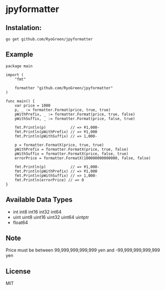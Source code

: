 # jpyformatter

## Instalation:

```
go get github.com/RyoGreen/jpyformatter
```

## Example

```
package main

import (
	"fmt"

	formatter "github.com/RyoGreen/jpyformatter"
)

func main() {
	var price = 1000
	p, _ := formatter.Format(price, true, true)
	pWithPrefix, _ := formatter.Format(price, true, false)
	pWithSuffix, _ := formatter.Format(price, false, true)

	fmt.Println(p)           // => ¥1,000-
	fmt.Println(pWithPrefix) // => ¥1,000
	fmt.Println(pWithSuffix) // => 1,000-

	p = formatter.FormatX(price, true, true)
	pWithPrefix = formatter.FormatX(price, true, false)
	pWithSuffix = formatter.FormatX(price, false, true)
	errorPrice = formatter.FormatX(100000000000000, false, false)

	fmt.Println(p)           // => ¥1,000-
	fmt.Println(pWithPrefix) // => ¥1,000
	fmt.Println(pWithSuffix) // => 1,000-
	fmt.Println(errorPrice) // => 0
}

```

## Available Data Types

- int int8 int16 int32 int64
- uint uint8 uint16 uint32 uint64 uintptr
- float64

## Note

Price must be between 99,999,999,999,999 yen and -99,999,999,999,999 yen

## License
MIT

